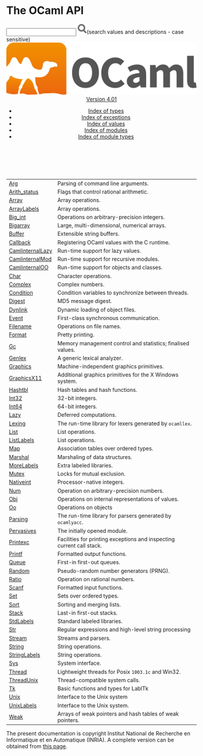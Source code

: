 <!-- ((! set title API !)) ((! set documentation !)) ((! set api !)) ((! set nobreadcrumb !)) -->
<div class="api"><h1>The OCaml API</h1><div class="api_search"><input type="text" name="apisearch" id="api_search" oninput="mySearch(true);" onkeypress="this.oninput();" onclick="this.oninput();" onpaste="this.oninput();">
<img src="search_icon.svg" alt="Search" class="svg" onclick="mySearch(true)"><span class="search_comment">(search values and descriptions - case sensitive)</span></div>
<div id="search_results"></div><header><nav class="toc brand"><a class="brand" href="https://ocaml.org/"><img src="colour-logo-gray.svg" class="svg" alt="OCaml"></a></nav><nav class="toc"><div class="toc_version"><a href="/docs" id="version-select">Version 4.01</a></div><div class="toc_title"><a href="#top"></a></div><ul>
<li><a href="index_types.html">Index of types</a></li>
<li><a href="index_exceptions.html">Index of exceptions</a></li>
<li><a href="index_values.html">Index of values</a></li>
<li><a href="index_modules.html">Index of modules</a></li>
<li><a href="index_module_types.html">Index of module types</a></li>
</ul></nav></header>
<h1></h1>

<br><br>
<table class="indextable">
<tbody><tr><td class="module"><a href="Arg.html">Arg</a></td><td><div class="info">
Parsing of command line arguments.
</div>
</td></tr>
<tr><td class="module"><a href="Arith_status.html">Arith_status</a></td><td><div class="info">
Flags that control rational arithmetic.
</div>
</td></tr>
<tr><td class="module"><a href="Array.html">Array</a></td><td><div class="info">
Array operations.
</div>
</td></tr>
<tr><td class="module"><a href="ArrayLabels.html">ArrayLabels</a></td><td><div class="info">
Array operations.
</div>
</td></tr>
<tr><td class="module"><a href="Big_int.html">Big_int</a></td><td><div class="info">
Operations on arbitrary-precision integers.
</div>
</td></tr>
<tr><td class="module"><a href="Bigarray.html">Bigarray</a></td><td><div class="info">
Large, multi-dimensional, numerical arrays.
</div>
</td></tr>
<tr><td class="module"><a href="Buffer.html">Buffer</a></td><td><div class="info">
Extensible string buffers.
</div>
</td></tr>
<tr><td class="module"><a href="Callback.html">Callback</a></td><td><div class="info">
Registering OCaml values with the C runtime.
</div>
</td></tr>
<tr><td class="module"><a href="CamlinternalLazy.html">CamlinternalLazy</a></td><td><div class="info">
Run-time support for lazy values.
</div>
</td></tr>
<tr><td class="module"><a href="CamlinternalMod.html">CamlinternalMod</a></td><td><div class="info">
Run-time support for recursive modules.
</div>
</td></tr>
<tr><td class="module"><a href="CamlinternalOO.html">CamlinternalOO</a></td><td><div class="info">
Run-time support for objects and classes.
</div>
</td></tr>
<tr><td class="module"><a href="Char.html">Char</a></td><td><div class="info">
Character operations.
</div>
</td></tr>
<tr><td class="module"><a href="Complex.html">Complex</a></td><td><div class="info">
Complex numbers.
</div>
</td></tr>
<tr><td class="module"><a href="Condition.html">Condition</a></td><td><div class="info">
Condition variables to synchronize between threads.
</div>
</td></tr>
<tr><td class="module"><a href="Digest.html">Digest</a></td><td><div class="info">
MD5 message digest.
</div>
</td></tr>
<tr><td class="module"><a href="Dynlink.html">Dynlink</a></td><td><div class="info">
Dynamic loading of object files.
</div>
</td></tr>
<tr><td class="module"><a href="Event.html">Event</a></td><td><div class="info">
First-class synchronous communication.
</div>
</td></tr>
<tr><td class="module"><a href="Filename.html">Filename</a></td><td><div class="info">
Operations on file names.
</div>
</td></tr>
<tr><td class="module"><a href="Format.html">Format</a></td><td><div class="info">
Pretty printing.
</div>
</td></tr>
<tr><td class="module"><a href="Gc.html">Gc</a></td><td><div class="info">
Memory management control and statistics; finalised values.
</div>
</td></tr>
<tr><td class="module"><a href="Genlex.html">Genlex</a></td><td><div class="info">
A generic lexical analyzer.
</div>
</td></tr>
<tr><td class="module"><a href="Graphics.html">Graphics</a></td><td><div class="info">
Machine-independent graphics primitives.
</div>
</td></tr>
<tr><td class="module"><a href="GraphicsX11.html">GraphicsX11</a></td><td><div class="info">
Additional graphics primitives for the X Windows system.
</div>
</td></tr>
<tr><td class="module"><a href="Hashtbl.html">Hashtbl</a></td><td><div class="info">
Hash tables and hash functions.
</div>
</td></tr>
<tr><td class="module"><a href="Int32.html">Int32</a></td><td><div class="info">
32-bit integers.
</div>
</td></tr>
<tr><td class="module"><a href="Int64.html">Int64</a></td><td><div class="info">
64-bit integers.
</div>
</td></tr>
<tr><td class="module"><a href="Lazy.html">Lazy</a></td><td><div class="info">
Deferred computations.
</div>
</td></tr>
<tr><td class="module"><a href="Lexing.html">Lexing</a></td><td><div class="info">
The run-time library for lexers generated by <code class="code">ocamllex</code>.
</div>
</td></tr>
<tr><td class="module"><a href="List.html">List</a></td><td><div class="info">
List operations.
</div>
</td></tr>
<tr><td class="module"><a href="ListLabels.html">ListLabels</a></td><td><div class="info">
List operations.
</div>
</td></tr>
<tr><td class="module"><a href="Map.html">Map</a></td><td><div class="info">
Association tables over ordered types.
</div>
</td></tr>
<tr><td class="module"><a href="Marshal.html">Marshal</a></td><td><div class="info">
Marshaling of data structures.
</div>
</td></tr>
<tr><td class="module"><a href="MoreLabels.html">MoreLabels</a></td><td><div class="info">
Extra labeled libraries.
</div>
</td></tr>
<tr><td class="module"><a href="Mutex.html">Mutex</a></td><td><div class="info">
Locks for mutual exclusion.
</div>
</td></tr>
<tr><td class="module"><a href="Nativeint.html">Nativeint</a></td><td><div class="info">
Processor-native integers.
</div>
</td></tr>
<tr><td class="module"><a href="Num.html">Num</a></td><td><div class="info">
Operation on arbitrary-precision numbers.
</div>
</td></tr>
<tr><td class="module"><a href="Obj.html">Obj</a></td><td><div class="info">
Operations on internal representations of values.
</div>
</td></tr>
<tr><td class="module"><a href="Oo.html">Oo</a></td><td><div class="info">
Operations on objects
</div>
</td></tr>
<tr><td class="module"><a href="Parsing.html">Parsing</a></td><td><div class="info">
The run-time library for parsers generated by <code class="code">ocamlyacc</code>.
</div>
</td></tr>
<tr><td class="module"><a href="Pervasives.html">Pervasives</a></td><td><div class="info">
The initially opened module.
</div>
</td></tr>
<tr><td class="module"><a href="Printexc.html">Printexc</a></td><td><div class="info">
Facilities for printing exceptions and inspecting current call stack.
</div>
</td></tr>
<tr><td class="module"><a href="Printf.html">Printf</a></td><td><div class="info">
Formatted output functions.
</div>
</td></tr>
<tr><td class="module"><a href="Queue.html">Queue</a></td><td><div class="info">
First-in first-out queues.
</div>
</td></tr>
<tr><td class="module"><a href="Random.html">Random</a></td><td><div class="info">
Pseudo-random number generators (PRNG).
</div>
</td></tr>
<tr><td class="module"><a href="Ratio.html">Ratio</a></td><td><div class="info">
Operation on rational numbers.
</div>
</td></tr>
<tr><td class="module"><a href="Scanf.html">Scanf</a></td><td><div class="info">
Formatted input functions.
</div>
</td></tr>
<tr><td class="module"><a href="Set.html">Set</a></td><td><div class="info">
Sets over ordered types.
</div>
</td></tr>
<tr><td class="module"><a href="Sort.html">Sort</a></td><td><div class="info">
<span class="deprecated">Sorting and merging lists.
</span></div>
</td></tr>
<tr><td class="module"><a href="Stack.html">Stack</a></td><td><div class="info">
Last-in first-out stacks.
</div>
</td></tr>
<tr><td class="module"><a href="StdLabels.html">StdLabels</a></td><td><div class="info">
Standard labeled libraries.
</div>
</td></tr>
<tr><td class="module"><a href="Str.html">Str</a></td><td><div class="info">
Regular expressions and high-level string processing
</div>
</td></tr>
<tr><td class="module"><a href="Stream.html">Stream</a></td><td><div class="info">
Streams and parsers.
</div>
</td></tr>
<tr><td class="module"><a href="String.html">String</a></td><td><div class="info">
String operations.
</div>
</td></tr>
<tr><td class="module"><a href="StringLabels.html">StringLabels</a></td><td><div class="info">
String operations.
</div>
</td></tr>
<tr><td class="module"><a href="Sys.html">Sys</a></td><td><div class="info">
System interface.
</div>
</td></tr>
<tr><td class="module"><a href="Thread.html">Thread</a></td><td><div class="info">
Lightweight threads for Posix <code class="code">1003.1c</code> and Win32.
</div>
</td></tr>
<tr><td class="module"><a href="ThreadUnix.html">ThreadUnix</a></td><td><div class="info">
<span class="deprecated">Thread-compatible system calls.
</span></div>
</td></tr>
<tr><td class="module"><a href="Tk.html">Tk</a></td><td><div class="info">
Basic functions and types for LablTk
</div>
</td></tr>
<tr><td class="module"><a href="Unix.html">Unix</a></td><td><div class="info">
Interface to the Unix system
</div>
</td></tr>
<tr><td class="module"><a href="UnixLabels.html">UnixLabels</a></td><td><div class="info">
Interface to the Unix system.
</div>
</td></tr>
<tr><td class="module"><a href="Weak.html">Weak</a></td><td><div class="info">
Arrays of weak pointers and hash tables of weak pointers.
</div>
</td></tr>
</tbody></table>

<div class="copyright">The present documentation is copyright Institut National de Recherche en Informatique et en Automatique (INRIA). A complete version can be obtained from <a href="http://caml.inria.fr/pub/docs/manual-ocaml/">this page</a>.</div></div>